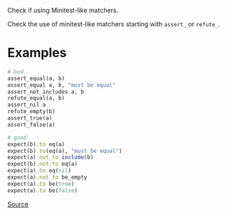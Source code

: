 
Check if using Minitest-like matchers.

Check the use of minitest-like matchers
starting with `assert_` or `refute_`.

# Examples

```ruby
# bad
assert_equal(a, b)
assert_equal a, b, "must be equal"
assert_not_includes a, b
refute_equal(a, b)
assert_nil a
refute_empty(b)
assert_true(a)
assert_false(a)

# good
expect(b).to eq(a)
expect(b).to(eq(a), "must be equal")
expect(a).not_to include(b)
expect(b).not_to eq(a)
expect(a).to eq(nil)
expect(a).not_to be_empty
expect(a).to be(true)
expect(a).to be(false)
```

[Source](http://www.rubydoc.info/gems/rubocop/RuboCop/Cop/RSpecRails/MinitestAssertions)
